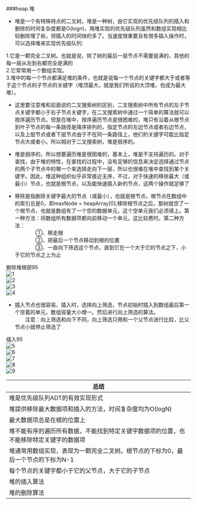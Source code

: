 ###heap 堆

* 堆是一个有特殊特点的二叉树。堆是一种树，由它实现的优先级队列的插入和删除的时间复杂度都是O(logn)，用堆实现的优先级队列虽然和数组实现相比较删除慢了些，但插入的时间快的多了。当速度很重要且有很多插入操作时，可以选择堆来实现优先级队列:  


1.它是一颗完全二叉树。也就是说，除了树的最后一层节点不需要是满的，其他的每一层从左到右都完全是满的  
2.它常常用一个数组实现。  
3.堆中的每一个节点都满足堆的条件，也就是说每一个节点的关键字都大于或者等于这个节点的子节点的关键字（堆顶最大，就是我们所说的大顶堆，也成为最大堆）。

* 这里要注意堆和前面说的二叉搜索树的区别，二叉搜索树中所有节点的左子节点关键字都小于右子节点关键字，在二叉搜索树中通过一个简单的算法就可以按序遍历节点。但是在堆中，按序遍历节点是很困难的，堆只有沿着从根节点到叶子节点的每一条路径是降序排列的，指定节点的左边节点或者右边节点，以及上层节点或者下层节点由于不在同一条路径上，他们的关键字可能比指定节点大或者小。所以相对于二叉搜索树，堆是弱序的。

* 堆是弱序的，所以想要遍历堆是很困难的，基本上，堆是不支持遍历的。对于查找，由于堆的特性，在查找的过程中，没有足够的信息来决定选择通过节点的两个子节点中的哪一个来选择走向下一层，所以也很难在堆中查找到某个关键字。因此，堆这种组织似乎非常接近无序，不过，对于快速的移除最大（或最小）节点，也就是根节点，以及能快速插入新的节点，这两个操作就足够了

* 移除是指删除关键字最大的节点（或最小），也就是根节点。根节点在数组中的索引总是0，即maxNode = heapArray[0];移除根节点之后，那树就空了一个根节点，也就是数组有了一个空的数据单元，这个空单元我们必须填上。第一种方法：将数组所有数据项都向前移动一个单元，这比较费时。第二种方法：  
　　　　①、移走根  
　　　　②、把最后一个节点移动到根的位置  
　　　　③、一直向下筛选这个节点，直到它在一个大于它的节点之下，小于它的节点之上为止

删除堆根部95  
![1](images/图片1.png "1")  
![2](images/图片2.png "2")  
![3](images/图片3.png "3")  
![4](images/图片4.png "4")  


* 插入节点也很容易，插入时，选择向上筛选，节点初始时插入到数组最后第一个空着的单元，数组容量大小增一。然后进行向上筛选的算法。   
　　注意：向上筛选和向下不同，向上筛选只用和一个父节点进行比较，比父节点小就停止筛选了


插入95  
![5](images/图片5.png "5")  
![6](images/图片6.png "6")  
![7](images/图片7.png "7")  
![8](images/图片8.png "8")  
![9](images/图片9.png "9")  



|总结|
|----|
|堆是优先级队列ADT的有效实现形式|
|堆提供移除最大数据项和插入的方法，时间复杂度均为O(logN)|
|最大数据项总是在根的位置上|
|堆不能有序的遍历所有数据，不能找到特定关键字数据项的位置，也不能移除特定关键字的数据项|
|堆通常用数组实现，表现为一颗完全二叉树。根节点的下标为0，最后一个节点的下标为N-1|
|每个节点的关键字都小于它的父节点，大于它的子节点|
|堆的插入算法|
|堆的删除算法|















